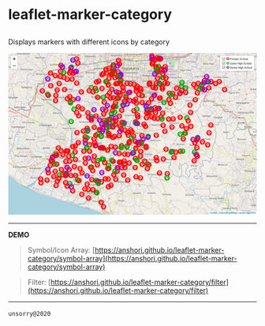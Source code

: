 # leaflet-marker-category

##

Displays markers with different icons by category

![preview](preview.png)

---
**DEMO**

> Symbol/Icon Array: [https://anshori.github.io/leaflet-marker-category/symbol-array](https://anshori.github.io/leaflet-marker-category/symbol-array)

> Filter: [https://anshori.github.io/leaflet-marker-category/filter](https://anshori.github.io/leaflet-marker-category/filter)

---

`
unsorry@2020
`